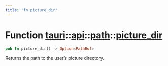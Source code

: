 ```yaml
---
title: "fn.picture_dir"
---
```


# Function [tauri](/docs/api/rust/tauri/../../index.html)::​[api](/docs/api/rust/tauri/../index.html)::​[path](/docs/api/rust/tauri/index.html)::​[picture_dir](/docs/api/rust/tauri/)

```rs
pub fn picture_dir() -> Option<PathBuf>
```

Returns the path to the user’s picture directory.
